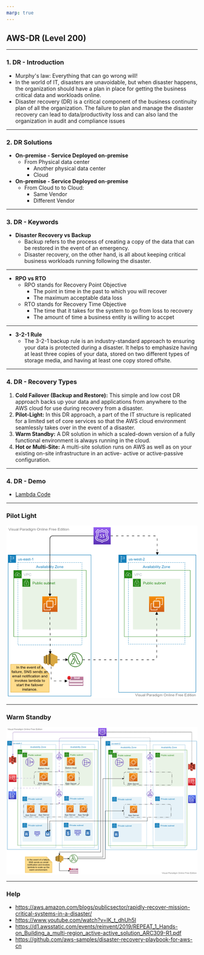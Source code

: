 ```yaml
---
marp: true
---
```


## AWS-DR (Level 200)

---

### 1. DR - Introduction
- Murphy's law: Everything that can go wrong will!
- In the world of IT, disasters are unavoidable, but when disaster happens, the organization should have a plan in place for getting the business critical data and workloads online.
- Disaster recovery (DR) is a critical component of the business continuity plan of all the organization. The failure to plan and manage the disaster recovery can lead to data/productivity loss and can also land the organization in audit and compliance issues
---

### 2. DR Solutions
- **On-premise - Service Deployed on-premise**
  - From Physical data center
    - Another physical data center
    - Cloud
- **On-premise - Service Deployed on-premise**
  - From Cloud to to Cloud:
    - Same Vendor
    - Different Vendor

---
### 3. DR - Keywords

- **Disaster Recovery vs Backup**
  - Backup refers to the process of creating a copy of the data that can be restored in the event of an emergency. 
  - Disaster recovery, on the other hand, is all about keeping critical business workloads running following the disaster. 
---
- **RPO vs RTO**
  - RPO stands for Recovery Point Objective
    - The point in time in the past to which you will recover
    - The maximum acceptable data loss
  - RTO stands for Recovery Time Objective
    - The time that it takes for the system to go from loss to recovery
    - The amount of time a business entity is willing to accpet
  
---
- **3-2-1 Rule**
  - The 3-2-1 backup rule is an industry-standard approach to ensuring your data is protected during a disaster. It helps to emphasize having at least three copies of your data, stored on two different types of storage media, and having at least one copy stored offsite.
---

### 4. DR - Recovery Types
1. **Cold Failover (Backup and Restore):** This simple and low cost DR approach backs up your data and applications from anywhere to the AWS cloud for use during recovery from a disaster. 
2. **Pilot-Light:** In this DR approach, a part of the IT structure is replicated for a limited set of core services so that the AWS cloud environment seamlessly takes over in the event of a disaster.
3. **Warm Standby:** A DR solution in which a scaled-down version of a fully functional environment is always running in the cloud. 
4. **Hot or Multi-Site:**  A multi-site solution runs on AWS as well as on your existing on-site infrastructure in an active- active or active-passive configuration. 
---
### 4. DR - Demo

- [Lambda Code](./assets/lambda_code.md)
  
---

### Pilot Light

![alt text right](./assets/pilot_light.png "DR - Pilot Light")

---

### Warm Standby

![alt text right](./assets/warm_standby.png "DR - Warm Standby")

---

### Help

- https://aws.amazon.com/blogs/publicsector/rapidly-recover-mission-critical-systems-in-a-disaster/
- https://www.youtube.com/watch?v=lK_t_dhUh5I
- https://d1.awsstatic.com/events/reinvent/2019/REPEAT_1_Hands-on_Building_a_multi-region_active-active_solution_ARC309-R1.pdf
- https://github.com/aws-samples/disaster-recovery-playbook-for-aws-cn

